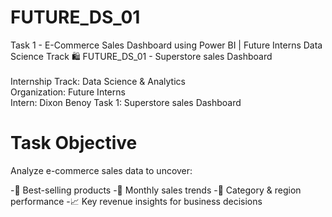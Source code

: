# FUTURE_DS_01
Task 1 - E-Commerce Sales Dashboard using Power BI | Future Interns Data Science Track 🛍 
FUTURE_DS_01 - Superstore sales Dashboard<br>  
Internship Track: Data Science & Analytics <br>
Organization: Future Interns <br>
Intern: Dixon Benoy  Task 1: Superstore sales Dashboard

# Task Objective
Analyze e-commerce sales data to uncover:

-🛒 Best-selling products
-📅 Monthly sales trends
-🧱 Category & region performance
-📈 Key revenue insights for business decisions
